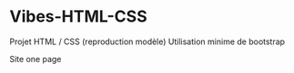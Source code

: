 # Vibes-HTML-CSS

Projet HTML / CSS (reproduction modèle)
Utilisation minime de bootstrap

Site one page
